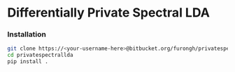 # Differentially Private Spectral LDA

### Installation
```bash
git clone https://<your-username-here>@bitbucket.org/furongh/privatespectrallda.git
cd privatespectrallda
pip install .
```
